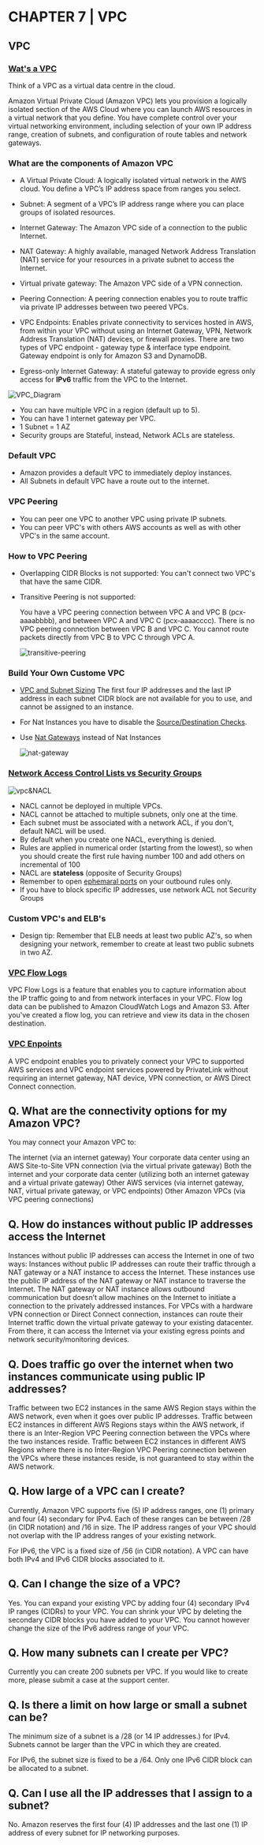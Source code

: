 # CHAPTER 7 | VPC

## VPC

### [Wat's a VPC](https://aws.amazon.com/vpc/)

Think of a VPC as a virtual data centre in the cloud.

Amazon Virtual Private Cloud (Amazon VPC) lets you provision a logically isolated section of the AWS Cloud where you can launch AWS resources in a virtual network that you define. You have complete control over your virtual networking environment, including selection of your own IP address range, creation of subnets, and configuration of route tables and network gateways.

### What are the components of Amazon VPC

* A Virtual Private Cloud: A logically isolated virtual network in the AWS cloud. You define a VPC’s IP address space from ranges you select.
* Subnet: A segment of a VPC’s IP address range where you can place groups of isolated resources.
* Internet Gateway: The Amazon VPC side of a connection to the public Internet.
* NAT Gateway: A highly available, managed Network Address Translation (NAT) service for your resources in a private subnet to access the Internet.
* Virtual private gateway: The Amazon VPC side of a VPN connection.
* Peering Connection: A peering connection enables you to route traffic via private IP addresses between two peered VPCs.
* VPC Endpoints: Enables private connectivity to services hosted in AWS, from within your VPC without using an Internet Gateway, VPN, Network Address Translation (NAT) devices, or firewall proxies. There are two types of VPC endpoint - gateway type & interface type endpoint. Gateway endpoint is only for Amazon S3 and DynamoDB.

* Egress-only Internet Gateway: A stateful gateway to provide egress only access for **IPv6** traffic from the VPC to the Internet.

![VPC_Diagram](https://docs.aws.amazon.com/vpc/latest/userguide/images/default-vpc-diagram.png)

* You can have multiple VPC in a region (default up to 5).
* You can have 1 internet gateway per VPC.
* 1 Subnet = 1 AZ
* Security groups are Stateful, instead, Network ACLs are stateless.

### Default VPC

* Amazon provides a default VPC to immediately deploy instances.
* All Subnets in default VPC have a route out to the internet.

### VPC Peering

* You can peer one VPC to another VPC using private IP subnets.
* You can peer VPC's with others AWS accounts as well as with other VPC's in the same account.

### How to VPC Peering

* Overlapping CIDR Blocks is not supported: You can't connect two VPC's that have the same CIDR.
* Transitive Peering is not supported:

    You have a VPC peering connection between VPC A and VPC B (pcx-aaaabbbb), and between VPC A and VPC C (pcx-aaaacccc). There is no VPC peering connection between VPC B and VPC C. You cannot route packets directly from VPC B to VPC C through VPC A.

    ![transitive-peering](https://docs.aws.amazon.com/vpc/latest/peering/images/transitive-peering-diagram.png)

### Build Your Own Custome VPC

* [VPC and Subnet Sizing](https://docs.aws.amazon.com/vpc/latest/userguide/VPC_Subnets.html#vpc-subnet-basics) The first four IP addresses and the last IP address in each subnet CIDR block are not available for you to use, and cannot be assigned to an instance.

* For Nat Instances you have to disable the [Source/Destination Checks](https://docs.aws.amazon.com/vpc/latest/userguide/VPC_NAT_Instance.html#EIP_Disable_SrcDestCheck).
* Use [Nat Gateways](https://docs.aws.amazon.com/vpc/latest/userguide/vpc-nat-gateway.html#nat-gateway-basics) instead of Nat Instances

    ![nat-gateway](https://docs.aws.amazon.com/vpc/latest/userguide/images/nat-gateway-diagram.png)

### [Network Access Control Lists vs Security Groups](https://docs.aws.amazon.com/vpc/latest/userguide/VPC_Security.html)

![vpc&NACL](https://docs.aws.amazon.com/vpc/latest/userguide/images/security-diagram.png)

* NACL cannot be deployed in multiple VPCs.
* NACL cannot be attached to multiple subnets, only one at the time.
* Each subnet must be associated with a network ACL, if you don't, default NACL will be used.
* By default when you create one NACL, everything is denied.
* Rules are applied in numerical order (starting from the lowest), so when you should create the first rule having number 100 and add others on incremental of 100
* NACL are **stateless** (opposite of Security Groups)
* Remember to open [ephemaral ports](https://docs.aws.amazon.com/vpc/latest/userguide/vpc-network-acls.html#nacl-ephemeral-ports) on your outbound rules only.
* If you have to block specific IP addresses, use network ACL not Security Groups

### Custom VPC's and ELB's

* Design tip: Remember that ELB needs at least two public AZ's, so when designing your network, remember to create at least two public subnets in two AZ.

### [VPC Flow Logs](https://docs.aws.amazon.com/vpc/latest/userguide/flow-logs.html)

VPC Flow Logs is a feature that enables you to capture information about the IP traffic going to and from network interfaces in your VPC. Flow log data can be published to Amazon CloudWatch Logs and Amazon S3. After you've created a flow log, you can retrieve and view its data in the chosen destination.

### [VPC Enpoints](https://docs.aws.amazon.com/vpc/latest/userguide/vpc-endpoints.html)

A VPC endpoint enables you to privately connect your VPC to supported AWS services and VPC endpoint services powered by PrivateLink without requiring an internet gateway, NAT device, VPN connection, or AWS Direct Connect connection.


Q. What are the connectivity options for my Amazon VPC?
---
You may connect your Amazon VPC to:

The internet (via an internet gateway)
Your corporate data center using an AWS Site-to-Site VPN connection (via the virtual private gateway)
Both the internet and your corporate data center (utilizing both an internet gateway and a virtual private gateway)
Other AWS services (via internet gateway, NAT, virtual private gateway, or VPC endpoints)
Other Amazon VPCs (via VPC peering connections)

Q. How do instances without public IP addresses access the Internet
 ---
Instances without public IP addresses can access the Internet in one of two ways:
Instances without public IP addresses can route their traffic through a NAT gateway or a NAT instance to access the Internet. These instances use the public IP address of the NAT gateway or NAT instance to traverse the Internet. The NAT gateway or NAT instance allows outbound communication but doesn’t allow machines on the Internet to initiate a connection to the privately addressed instances.
For VPCs with a hardware VPN connection or Direct Connect connection, instances can route their Internet traffic down the virtual private gateway to your existing datacenter. From there, it can access the Internet via your existing egress points and network security/monitoring devices.

Q. Does traffic go over the internet when two instances communicate using public IP addresses?
 ---
Traffic between two EC2 instances in the same AWS Region stays within the AWS network, even when it goes over public IP addresses.
Traffic between EC2 instances in different AWS Regions stays within the AWS network, if there is an Inter-Region VPC Peering connection between the VPCs where the two instances reside.
Traffic between EC2 instances in different AWS Regions where there is no Inter-Region VPC Peering connection between the VPCs where these instances reside, is not guaranteed to stay within the AWS network.

Q. How large of a VPC can I create?
---
Currently, Amazon VPC supports five (5) IP address ranges, one (1) primary and four (4) secondary for IPv4. Each of these ranges can be between /28 (in CIDR notation) and /16 in size. The IP address ranges of your VPC should not overlap with the IP address ranges of your existing network.

For IPv6, the VPC is a fixed size of /56 (in CIDR notation). A VPC can have both IPv4 and IPv6 CIDR blocks associated to it.

Q. Can I change the size of a VPC?
---
Yes. You can expand your existing VPC by adding four (4) secondary IPv4 IP ranges (CIDRs) to your VPC. You can shrink your VPC by deleting the secondary CIDR blocks you have added to your VPC. You cannot however change the size of the IPv6 address range of your VPC.

Q. How many subnets can I create per VPC?
---
Currently you can create 200 subnets per VPC. If you would like to create more, please submit a case at the support center.

Q. Is there a limit on how large or small a subnet can be?
---
The minimum size of a subnet is a /28 (or 14 IP addresses.) for IPv4. Subnets cannot be larger than the VPC in which they are created.

For IPv6, the subnet size is fixed to be a /64. Only one IPv6 CIDR block can be allocated to a subnet.

Q. Can I use all the IP addresses that I assign to a subnet?
---
No. Amazon reserves the first four (4) IP addresses and the last one (1) IP address of every subnet for IP networking purposes. 

